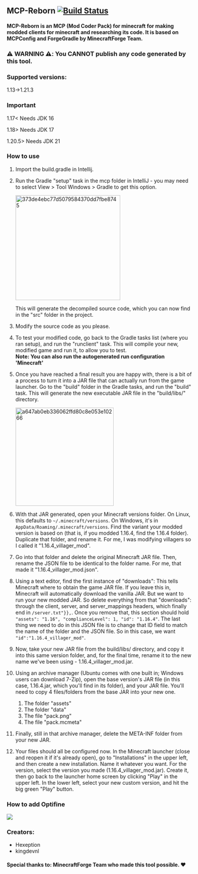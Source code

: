 ## MCP-Reborn [![Build Status](https://github.com/Hexeption/MCP-Reborn/workflows/Java%20CI/badge.svg)](https://github.com/Hexeption/MCP-Reborn/actions?workflow=Java+CI)

#### MCP-Reborn is an MCP (Mod Coder Pack) for minecraft for making modded clients for minecraft and researching its code. It is based on MCPConfig and ForgeGradle by MinecraftForge Team.

### :warning: WARNING :warning::  You **CANNOT** publish any code generated by this tool.

### Supported versions:
1.13->1.21.3

### Important
1.17< Needs JDK 16

1.18> Needs JDK 17

1.20.5> Needs JDK 21

### How to use

1. Import the build.gradle in Intellij.

2. Run the Gradle "setup" task in the mcp folder in IntelliJ - you may need to select View > Tool Windows > Gradle to get this option.

    <img width="284" alt="373de4ebc77d5079584370dd7fbe8745" src="https://user-images.githubusercontent.com/4052647/46925924-71b7b680-d026-11e8-9c29-e3ed2e43f810.png">

    This will generate the decompiled source code, which you can now find in the "src" folder in the project.

3. Modify the source code as you please.

4. To test your modified code, go back to the Gradle tasks list (where you ran setup), and run the "runclient" task.
  This will compile your new, modified game and run it, to allow you to test.<br>**Note: You can also run the autogenerated run configuration 'Minecraft'**

5. Once you have reached a final result you are happy with, there is a bit of a process to turn it into a JAR file that
  can actually run from the game launcher. Go to the "build" folder in the Gradle tasks, and run the "build" task. This
  will generate the new executable JAR file in the "build/libs/" directory.
  
    <img width="266" alt="a647ab0eb336062ffd80c8e053e10266" src="https://user-images.githubusercontent.com/4052647/46925963-a297eb80-d026-11e8-8b02-cb621b559511.png">

6. With that JAR generated, open your Minecraft versions folder. On Linux, this defaults to `~/.minecraft/versions`. On
  Windows, it's in `AppData/Roaming/.minecraft/versions`. Find the variant your modded version is based on (that is, if
  you modded 1.16.4, find the 1.16.4 folder). Duplicate that folder, and rename it. For me, I was modifying villagers so
  I called it "1.16.4_villager_mod".

7. Go into that folder and delete the original Minecraft JAR file. Then, rename the JSON file to be identical to the
  folder name. For me, that made it "1.16.4_villager_mod.json".

8. Using a text editor, find the first instance of "downloads": This tells Minecraft where to obtain the game JAR file.
  If you leave this in, Minecraft will automatically download the vanilla JAR. But we want to run your new modded JAR.
  So delete everything from that "downloads": through the client, server, and server_mappings headers, which finally end
  in `/server.txt"}},`. Once you remove that, this section should hold `"assets": "1.16", "complianceLevel": 1, "id": "1.16.4"`.
  The last thing we need to do in this JSON file is to change that ID field to match the name of the folder and the
  JSON file. So in this case, we want `"id":"1.16.4_villager_mod"`.

9. Now, take your new JAR file from the build/libs/ directory, and copy it into this same version folder, and, for the
  final time, rename it to the new name we've been using - 1.16.4_villager_mod.jar.

10. Using an archive manager (Ubuntu comes with one built in; Windows users can download 7-Zip), open the base version's
  JAR file (in this case, 1.16.4.jar, which you'll find in its folder), and your JAR file. You'll need to copy 4
  files/folders from the base JAR into your new one.

    1. The folder "assets"
    2. The folder "data"
    3. The file "pack.png"
    4. The file "pack.mcmeta"

11. Finally, still in that archive manager, delete the META-INF folder from your new JAR.

12. Your files should all be configured now. In the Minecraft launcher (close and reopen it if it's already open), go to
  "Installations" in the upper left, and then create a new installation. Name it whatever you want. For the version, select
  the version you made (1.16.4_villager_mod.jar). Create it, then go back to the launcher home screen by clicking "Play" in
  the upper left. In the lower left, select your new custom version, and hit the big green "Play" button.

### How to add Optifine

[![](https://img.youtube.com/vi/ocz1tPI_YSE/0.jpg)](https://www.youtube.com/watch?v=ocz1tPI_YSE "How to add Optifine to MCP Reborn")

### Creators:

* Hexeption
* kingdevnl

#### Special thanks to: **MinecraftForge** Team who made this tool possible. ❤

